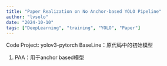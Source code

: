 ```yaml
---
title: "Paper Realization on No Anchor-based YOLO Pipeline"
author: "lvsolo"
date: "2024-10-10"
tags: ["DeepLearning", "training", "YOLO", "Paper"]
---
```


Code Project: yolov3-pytorch
BaseLine：原代码中的初始模型

1. PAA：用于anchor based模型



